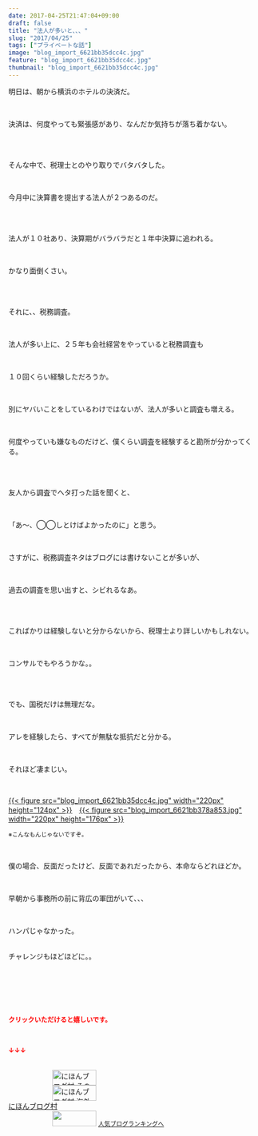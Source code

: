 ```yaml
---
date: 2017-04-25T21:47:04+09:00
draft: false
title: "法人が多いと、、、"
slug: "2017/04/25"
tags: ["プライベートな話"]
image: "blog_import_6621bb35dcc4c.jpg"
feature: "blog_import_6621bb35dcc4c.jpg"
thumbnail: "blog_import_6621bb35dcc4c.jpg"
---
```

<p>明日は、朝から横浜のホテルの決済だ。</p><p> </p><p>決済は、何度やっても緊張感があり、なんだか気持ちが落ち着かない。</p><p> </p><p><br/>そんな中で、税理士とのやり取りでバタバタした。</p><p> </p><p>今月中に決算書を提出する法人が２つあるのだ。</p><p> </p><p><br/>法人が１０社あり、決算期がバラバラだと１年中決算に追われる。</p><p> </p><p>かなり面倒くさい。</p><p> </p><p><br/>それに、、税務調査。</p><p> </p><p>法人が多い上に、２５年も会社経営をやっていると税務調査も</p><p> </p><p>１０回くらい経験しただろうか。</p><p> </p><p>別にヤバいことをしているわけではないが、法人が多いと調査も増える。</p><p> </p><p>何度やっていも嫌なものだけど、僕くらい調査を経験すると勘所が分かってくる。</p><p> </p><p><br/>友人から調査でヘタ打った話を聞くと、</p><p> </p><p>「あ～、◯◯しとけばよかったのに」と思う。</p><p> </p><p>さすがに、税務調査ネタはブログには書けないことが多いが、</p><p> </p><p>過去の調査を思い出すと、シビれるなあ。</p><p> </p><p><br/>こればかりは経験しないと分からないから、税理士より詳しいかもしれない。</p><p> </p><p>コンサルでもやろうかな。。</p><p> </p><p><br/>でも、国税だけは無理だな。</p><p> </p><p>アレを経験したら、すべてが無駄な抵抗だと分かる。</p><p> </p><p>それほど凄まじい。</p><p> </p><p><a href="blog_import_6621bb35dcc4c.jpg">{{< figure src="blog_import_6621bb35dcc4c.jpg" width="220px" height="124px" >}}</a>　<a href="blog_import_6621bb378a853.jpg">{{< figure src="blog_import_6621bb378a853.jpg" width="220px" height="176px" >}}</a></p><p><span style="font-size: 0.83em;">※こんなもんじゃないですぞ。</span></p><p> </p><p>僕の場合、反面だったけど、反面であれだったから、本命ならどれほどか。</p><p> </p><p>早朝から事務所の前に背広の軍団がいて、、、</p><p> </p><p>ハンパじゃなかった。</p><p><br/>チャレンジもほどほどに。。</p><p> </p><p> </p><p> </p><p><font color="#ff0000" size="2"><strong>クリックいただけると嬉しいです。</strong></font></p><p></p><p> </p><p><font color="#ff0000" size="2"><strong>↓↓↓</strong></font></p><p><br/><a href="ranking.html?p_cid=01260127" id="&amp;blogmura_banner" target="_blank"><img alt="にほんブログ村 その他生活ブログ 不動産投資へ" border="0" height="31" src="data:image/svg+xml;charset=utf-8,%3Csvg%20xmlns%3D%22http%3A%2F%2Fwww.w3.org%2F2000%2Fsvg%22%20title%3D%22Placeholder%20for%20Images%22%20role%3D%22presentation%22%20viewBox%3D%220%200%2088%2031%22%20%2F%3E" width="88" data-src="//life.blogmura.com/hudousantoushi/img/hudousantoushi88_31.gif" style="aspect-ratio: auto 88 / 31;"/><noscript><img alt="にほんブログ村 その他生活ブログ 不動産投資へ" border="0" height="31" src="//life.blogmura.com/hudousantoushi/img/hudousantoushi88_31.gif" width="88"></noscript></a><br/><a href="ranking.html?p_cid=01260127" target="_blank"><img alt="にほんブログ村 海外生活ブログ バリ島情報へ" border="0" height="31" src="data:image/svg+xml;charset=utf-8,%3Csvg%20xmlns%3D%22http%3A%2F%2Fwww.w3.org%2F2000%2Fsvg%22%20title%3D%22Placeholder%20for%20Images%22%20role%3D%22presentation%22%20viewBox%3D%220%200%2088%2031%22%20%2F%3E" width="88" data-src="https://img-proxy.blog-video.jp/images?url=http%3A%2F%2Foverseas.blogmura.com%2Fbali%2Fimg%2Fbali88_31.gif" style="aspect-ratio: auto 88 / 31;"/><noscript><img alt="にほんブログ村 海外生活ブログ バリ島情報へ" border="0" height="31" src="https://img-proxy.blog-video.jp/images?url=http%3A%2F%2Foverseas.blogmura.com%2Fbali%2Fimg%2Fbali88_31.gif" width="88"></noscript></a><br/><a href="ranking.html?p_cid=01260127" target="_blank">にほんブログ村</a><br/><a href="link.php?1804582" title="人気ブログランキングへ"><img border="0" height="31" src="data:image/svg+xml;charset=utf-8,%3Csvg%20xmlns%3D%22http%3A%2F%2Fwww.w3.org%2F2000%2Fsvg%22%20title%3D%22Placeholder%20for%20Images%22%20role%3D%22presentation%22%20viewBox%3D%220%200%2088%2031%22%20%2F%3E" width="88" data-src="https://blog.with2.net/img/banner/banner_22.gif" style="aspect-ratio: auto 88 / 31;"/><noscript><img border="0" height="31" src="https://blog.with2.net/img/banner/banner_22.gif" width="88"></noscript></a> <a href="link.php?1804582" style="font-size: 12px;">人気ブログランキングへ</a></p>

